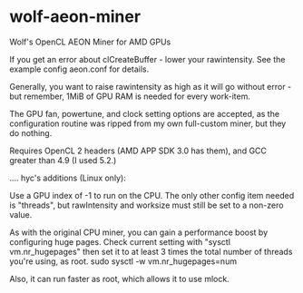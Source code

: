 # wolf-aeon-miner
Wolf's OpenCL AEON Miner for AMD GPUs

If you get an error about clCreateBuffer - lower your rawintensity. See the example config aeon.conf for details.

Generally, you want to raise rawintensity as high as it will go without error - but remember, 1MiB of GPU RAM is needed for every work-item.

The GPU fan, powertune, and clock setting options are accepted, as the configuration routine was ripped from my own full-custom miner, but they do nothing.

Requires OpenCL 2 headers (AMD APP SDK 3.0 has them), and GCC greater than 4.9 (I used 5.2.)

.... hyc's additions (Linux only):

Use a GPU index of -1 to run on the CPU. The only other config item needed is "threads",
but rawIntensity and worksize must still be set to a non-zero value.

As with the original CPU miner, you can gain a performance boost by configuring huge pages.
Check current setting with "sysctl vm.nr_hugepages" then set it to at least 3 times the
total number of threads you're using, as root.
	sudo sysctl -w vm.nr_hugepages=num

Also, it can run faster as root, which allows it to use mlock.
